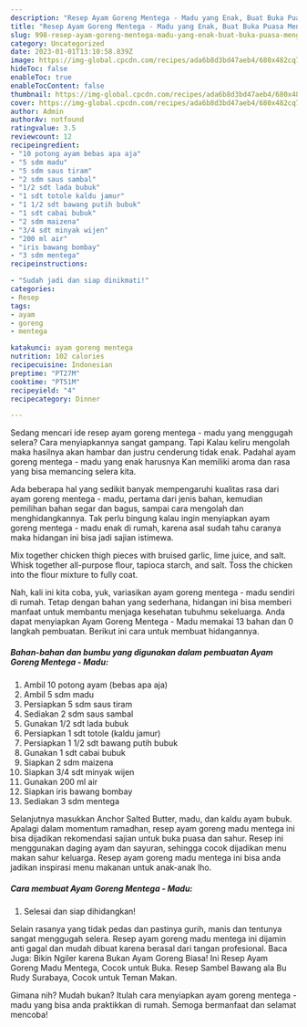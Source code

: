 ```yaml
---
description: "Resep Ayam Goreng Mentega - Madu yang Enak, Buat Buka Puasa Menggugah Selera"
title: "Resep Ayam Goreng Mentega - Madu yang Enak, Buat Buka Puasa Menggugah Selera"
slug: 998-resep-ayam-goreng-mentega-madu-yang-enak-buat-buka-puasa-menggugah-selera
category: Uncategorized
date: 2023-01-01T13:10:58.839Z
image: https://img-global.cpcdn.com/recipes/ada6b8d3bd47aeb4/680x482cq70/ayam-goreng-mentega-madu-foto-resep-utama.jpg
hideToc: false
enableToc: true
enableTocContent: false
thumbnail: https://img-global.cpcdn.com/recipes/ada6b8d3bd47aeb4/680x482cq70/ayam-goreng-mentega-madu-foto-resep-utama.jpg
cover: https://img-global.cpcdn.com/recipes/ada6b8d3bd47aeb4/680x482cq70/ayam-goreng-mentega-madu-foto-resep-utama.jpg
author: Admin
authorAv: notfound
ratingvalue: 3.5
reviewcount: 12
recipeingredient:
- "10 potong ayam bebas apa aja"
- "5 sdm madu"
- "5 sdm saus tiram"
- "2 sdm saus sambal"
- "1/2 sdt lada bubuk"
- "1 sdt totole kaldu jamur"
- "1 1/2 sdt bawang putih bubuk"
- "1 sdt cabai bubuk"
- "2 sdm maizena"
- "3/4 sdt minyak wijen"
- "200 ml air"
- "iris bawang bombay"
- "3 sdm mentega"
recipeinstructions:

- "Sudah jadi dan siap dinikmati!"
categories:
- Resep
tags:
- ayam
- goreng
- mentega

katakunci: ayam goreng mentega 
nutrition: 102 calories
recipecuisine: Indonesian
preptime: "PT27M"
cooktime: "PT51M"
recipeyield: "4"
recipecategory: Dinner

---
```



Sedang mencari ide resep ayam goreng mentega - madu yang menggugah selera? Cara menyiapkannya sangat gampang. Tapi Kalau keliru mengolah maka hasilnya akan hambar dan justru cenderung tidak enak. Padahal ayam goreng mentega - madu yang enak harusnya Kan memiliki aroma dan rasa yang bisa memancing selera kita.


Ada beberapa hal yang sedikit banyak mempengaruhi kualitas rasa dari ayam goreng mentega - madu, pertama dari jenis bahan, kemudian pemilihan bahan segar dan bagus, sampai cara mengolah dan menghidangkannya. Tak perlu bingung kalau ingin menyiapkan ayam goreng mentega - madu enak di rumah, karena asal sudah tahu caranya maka hidangan ini bisa jadi sajian istimewa.

Mix together chicken thigh pieces with bruised garlic, lime juice, and salt. Whisk together all-purpose flour, tapioca starch, and salt. Toss the chicken into the flour mixture to fully coat.


Nah, kali ini kita coba, yuk, variasikan ayam goreng mentega - madu sendiri di rumah. Tetap dengan bahan yang sederhana, hidangan ini bisa memberi manfaat untuk membantu menjaga kesehatan tubuhmu sekeluarga. Anda dapat menyiapkan Ayam Goreng Mentega - Madu memakai 13 bahan dan 0 langkah pembuatan. Berikut ini cara untuk membuat hidangannya.

<!--inarticleads1-->

##### Bahan-bahan dan bumbu yang digunakan dalam pembuatan Ayam Goreng Mentega - Madu:

1. Ambil 10 potong ayam (bebas apa aja)
1. Ambil 5 sdm madu
1. Persiapkan 5 sdm saus tiram
1. Sediakan 2 sdm saus sambal
1. Gunakan 1/2 sdt lada bubuk
1. Persiapkan 1 sdt totole (kaldu jamur)
1. Persiapkan 1 1/2 sdt bawang putih bubuk
1. Gunakan 1 sdt cabai bubuk
1. Siapkan 2 sdm maizena
1. Siapkan 3/4 sdt minyak wijen
1. Gunakan 200 ml air
1. Siapkan iris bawang bombay
1. Sediakan 3 sdm mentega


Selanjutnya masukkan Anchor Salted Butter, madu, dan kaldu ayam bubuk. Apalagi dalam momentum ramadhan, resep ayam goreng madu mentega ini bisa dijadikan rekomendasi sajian untuk buka puasa dan sahur. Resep ini menggunakan daging ayam dan sayuran, sehingga cocok dijadikan menu makan sahur keluarga. Resep ayam goreng madu mentega ini bisa anda jadikan inspirasi menu makanan untuk anak-anak lho. 

<!--inarticleads2-->

##### Cara membuat Ayam Goreng Mentega - Madu:


1. Selesai dan siap dihidangkan!

Selain rasanya yang tidak pedas dan pastinya gurih, manis dan tentunya sangat menggugah selera. Resep ayam goreng madu mentega ini dijamin anti gagal dan mudah dibuat karena berasal dari tangan profesional. Baca Juga: Bikin Ngiler karena Bukan Ayam Goreng Biasa! Ini Resep Ayam Goreng Madu Mentega, Cocok untuk Buka. Resep Sambel Bawang ala Bu Rudy Surabaya, Cocok untuk Teman Makan. 

Gimana nih? Mudah bukan? Itulah cara menyiapkan ayam goreng mentega - madu yang bisa anda praktikkan di rumah. Semoga bermanfaat dan selamat mencoba!
